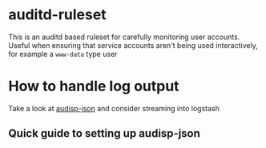 # auditd-ruleset
This is an auditd based ruleset for carefully monitoring user accounts. Useful when ensuring that service accounts aren't being used interactively, for example a `www-data` type user

# How to handle log output

Take a look at [audisp-json](https://github.com/gdestuynder/audisp-json) and consider streaming into logstash

## Quick guide to setting up audisp-json


